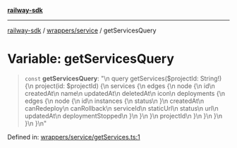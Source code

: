 [**railway-sdk**](../../../README.md)

***

[railway-sdk](../../../README.md) / [wrappers/service](../README.md) / getServicesQuery

# Variable: getServicesQuery

> `const` **getServicesQuery**: "\n  query getServices($projectId: String!) \{\n    project(id: $projectId) \{\n      services \{\n        edges \{\n          node \{\n            id\n            createdAt\n            name\n            updatedAt\n            deletedAt\n            icon\n            deployments \{\n              edges \{\n                node \{\n                  id\n                  instances \{\n                    status\n                  \}\n                  createdAt\n                  canRedeploy\n                  canRollback\n                  serviceId\n                  staticUrl\n                  status\n                  url\n                  updatedAt\n                  deploymentStopped\n                \}\n              \}\n            \}\n            projectId\n          \}\n        \}\n      \}\n    \}\n  \}\n"

Defined in: [wrappers/service/getServices.ts:1](https://github.com/kadumedim/sdk/blob/d9e2a4df04524ab5dba6afa11a8d3d1d683a52ff/src/wrappers/service/getServices.ts#L1)
